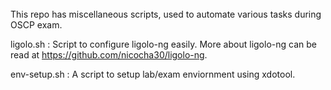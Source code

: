 ######

This repo has miscellaneous scripts, used to automate various tasks during OSCP exam.

ligolo.sh : Script to configure ligolo-ng easily. More about ligolo-ng can be read at https://github.com/nicocha30/ligolo-ng.

env-setup.sh : A script to setup lab/exam enviornment using xdotool.

######

